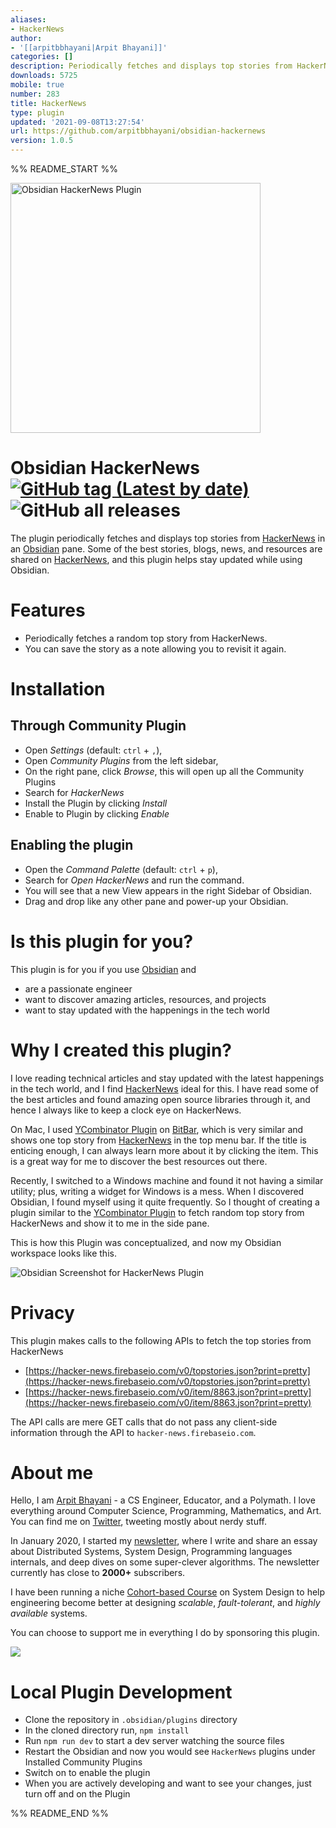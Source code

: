 ```yaml
---
aliases:
- HackerNews
author:
- '[[arpitbbhayani|Arpit Bhayani]]'
categories: []
description: Periodically fetches and displays top stories from HackerNews.
downloads: 5725
mobile: true
number: 283
title: HackerNews
type: plugin
updated: '2021-09-08T13:27:54'
url: https://github.com/arpitbbhayani/obsidian-hackernews
version: 1.0.5
---
```


%% README_START %%

<img src="https://user-images.githubusercontent.com/4745789/131798196-7946c290-b663-48ac-b7ae-bf9de27bb20c.png" alt="Obsidian HackerNews Plugin" width="400" />

# Obsidian HackerNews [![GitHub tag (Latest by date)](https://img.shields.io/github/v/tag/arpitbbhayani/obsidian-hackernews)](https://github.com/arpitbbhayani/obsidian-hackernews/releases) ![GitHub all releases](https://img.shields.io/github/downloads/arpitbbhayani/obsidian-hackernews/total)

The plugin periodically fetches and displays top stories from [HackerNews](https://news.ycombinator.com/) in an [Obsidian](https://obsidian.md) pane. Some of the best stories, blogs, news, and resources are shared on [HackerNews](https://news.ycombinator.com/), and this plugin helps stay updated while using Obsidian.

# Features

 - Periodically fetches a random top story from HackerNews.
 - You can save the story as a note allowing you to revisit it again.

# Installation

## Through Community Plugin

 - Open *Settings* (default: `ctrl` + `,`),
 - Open *Community Plugins* from the left sidebar,
 - On the right pane, click *Browse*, this will open up all the Community Plugins
 - Search for *HackerNews*
 - Install the Plugin by clicking *Install*
 - Enable to Plugin by clicking *Enable*

## Enabling the plugin

 - Open the *Command Palette* (default: `ctrl` + `p`),
 - Search for *Open HackerNews* and run the command.
 - You will see that a new View appears in the right Sidebar of Obsidian.
 - Drag and drop like any other pane and power-up your Obsidian.


# Is this plugin for you?

This plugin is for you if you use [Obsidian](https://obsidian.md) and
 - are a passionate engineer
 - want to discover amazing articles, resources, and projects
 - want to stay updated with the happenings in the tech world


# Why I created this plugin?
I love reading technical articles and stay updated with the latest happenings in the tech world, and I find [HackerNews](https://news.ycombinator.com/) ideal for this. I have read some of the best articles and found amazing open source libraries through it, and hence I always like to keep a clock eye on HackerNews.

On Mac, I used [YCombinator Plugin](https://github.com/martinsirbe/ycombinator-bitbar) on [BitBar](https://xbarapp.com/), which is very similar and shows one top story from [HackerNews](https://news.ycombinator.com/) in the top menu bar. If the title is enticing enough, I can always learn more about it by clicking the item. This is a great way for me to discover the best resources out there.

Recently, I switched to a Windows machine and found it not having a similar utility; plus, writing a widget for Windows is a mess. When I discovered Obsidian, I found myself using it quite frequently. So I thought of creating a plugin similar to the [YCombinator Plugin](https://github.com/martinsirbe/ycombinator-bitbar) to fetch random top story from HackerNews and show it to me in the side pane.

This is how this Plugin was conceptualized, and now my Obsidian workspace looks like this.

![Obsidian Screenshot for HackerNews Plugin](https://user-images.githubusercontent.com/4745789/131978712-718691dd-57bb-48ea-bd4b-d8e182ec6c16.PNG)

# Privacy
This plugin makes calls to the following APIs to fetch the top stories from HackerNews
 - [https://hacker-news.firebaseio.com/v0/topstories.json?print=pretty](https://hacker-news.firebaseio.com/v0/topstories.json?print=pretty)
 - [https://hacker-news.firebaseio.com/v0/item/8863.json?print=pretty](https://hacker-news.firebaseio.com/v0/item/8863.json?print=pretty)

The API calls are mere GET calls that do not pass any client-side information through the API to `hacker-news.firebaseio.com`.  

# About me

Hello, I am [Arpit Bhayani](https://arpitbhayani.me/) - a CS Engineer, Educator, and a Polymath. I love everything around Computer Science, Programming, Mathematics, and Art. You can find me on [Twitter](https://twitter.com/arpit_bhayani), tweeting mostly about nerdy stuff.

In January 2020, I started my [newsletter](https://arpitbhayani.me/newsletter), where I write and share an essay about Distributed Systems, System Design, Programming languages internals, and deep dives on some super-clever algorithms. The newsletter currently has close to **2000+** subscribers.

I have been running a niche [Cohort-based Course](https://arpitbhayani.me/masterclass) on System Design to help engineering become better at designing  _scalable_,  _fault-tolerant_, and  _highly available_  systems.

You can choose to support me in everything I do by sponsoring this plugin.

<a  href="https://www.buymeacoffee.com/arpitbhayani"><img  src="https://img.buymeacoffee.com/button-api/?text=Buy me a coffee&emoji=&slug=arpitbhayani&button_colour=5F7FFF&font_colour=ffffff&font_family=Inter&outline_colour=000000&coffee_colour=FFDD00"></a>

# Local Plugin Development

 - Clone the repository in `.obsidian/plugins` directory
 - In the cloned directory run, `npm install`
 - Run `npm run dev` to start a dev server watching the source files
 - Restart the Obsidian and now you would see `HackerNews` plugins under Installed Community Plugins
 - Switch on to enable the plugin
 - When you are actively developing and want to see your changes, just turn off and on the Plugin


%% README_END %%